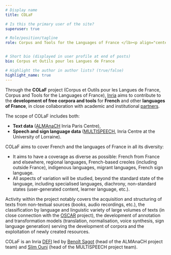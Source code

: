 ```yaml
---
# Display name
title: COLaF

# Is this the primary user of the site?
superuser: true

# Role/position/tagline
role: Corpus and Tools for the Languages of France </lb><p align="center"><img src="authors/admin/avatar2.png" /></p>


# Short bio (displayed in user profile at end of posts)
bio: Corpus et Outils pour les Langues de France

# Highlight the author in author lists? (true/false)
highlight_name: true
---
```

Through the **COLaF** project (Corpus et Outils pour les Langues de France, Corpus and Tools for the Languages of France), [Inria](https://www.inria.fr/en) aims to contribute to the **development of free corpora and tools** for **French** and other **languages of France**, in close collaboration with academic and institutional [partners](#partners).


The scope of COLaF includes both:
- **Text data** ([ALMAnaCH](https://almanach.inria.fr/index-en.html) Inria Paris Centre),
- **Speech and sign language data** ([MULTISPEECH](https://team.inria.fr/multispeech/), Inria Centre at the University of Lorraine).


COLaF aims to cover French and the languages of France in all its diversity:
- It aims to have a coverage as diverse as possible: French from France and elsewhere, regional languages, French-based creoles (including outside France), indigenous languages, migrant languages, French sign language.
- All aspects of variation will be studied, beyond the standard state of the language, including specialised languages, diachrony, non-standard states (user-generated content, learner language, etc.).


Activity within the project notably covers the acquisition and structuring of texts from non-textual sources (books, audio recordings, etc.), the classification by language and linguistic variety of large volumes of texts (in close connection with the [OSCAR](https://oscar-project.org/) project), the development of annotation and transformation models (translation, normalisation, voice synthesis, sign language generation) serving the development of corpora and the exploitation of newly created resources.


COLaF is an Inria [DEFI](https://www.inria.fr/en/inria-challenges-tackling-major-issues) led by [Benoît Sagot](http://pauillac.inria.fr/~sagot/) (head of the ALMAnaCH project team) and [Slim Ouni](https://members.loria.fr/SOuni/) (head of the MULTISPEECH project team).
